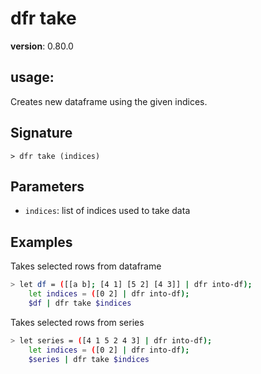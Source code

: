 # dfr take

**version**: 0.80.0

## **usage**:

Creates new dataframe using the given indices.

## Signature

`> dfr take (indices)`

## Parameters

- `indices`: list of indices used to take data

## Examples

Takes selected rows from dataframe

```bash
> let df = ([[a b]; [4 1] [5 2] [4 3]] | dfr into-df);
    let indices = ([0 2] | dfr into-df);
    $df | dfr take $indices
```

Takes selected rows from series

```bash
> let series = ([4 1 5 2 4 3] | dfr into-df);
    let indices = ([0 2] | dfr into-df);
    $series | dfr take $indices
```
